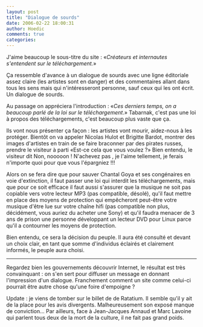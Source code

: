 ```yaml
---
layout: post
title: "Dialogue de sourds"
date: 2006-02-22 18:00:31
author: Hoedic
comments: true
categories: 
---
```



J'aime beaucoup le sous-titre du site  : «*Créateurs et internautes s'entendent sur le téléchargement.*»

Ça ressemble d'avance à un dialogue de sourds avec une ligne éditoriale assez claire (les artistes sont en danger) et des commentaires allant dans tous les sens mais qui n'intéresseront personne, sauf ceux qui les ont écrit. Un dialogue de sourds.

Au passage on appréciera l'introduction : «*Ces derniers temps, on a beaucoup parlé de la loi sur le téléchargement*.» Tabarnak, c'est pas une loi à propos des téléchargements, c'est beaucoup plus vaste que ça.

Ils vont nous présenter ça façon : les artistes vont mourir, aidez-nous à les protéger. Bientôt on va appeler Nicolas Hulot et Brigitte Bardot, montrer des images d'artistes en train de se faire braconner par des pirates russes, prendre le visiteur à parti «Est-ce cela que vous voulez ?» Bien entendu, le visiteur dit Non, nooooon ! N'achevez pas , je l'aime tellement, je ferais n'importe quoi pour que vous l'épargniez !!!

Alors on se fera dire que pour sauver Chantal Goya et ses congénaires en voie d'extinction, il faut passer une loi qui interdit les téléchargements, mais que pour ce soit efficace il faut aussi s'assurer que la musique ne soit pas copiable vers votre lecteur MP3 (pas compatible, désolé), qu'il faut mettre en place des moyens de protection qui empêcheront peut-être votre musique d'être lue sur votre chaîne hifi (pas compatible non plus, décidément, vous auriez du acheter une Sony) et qu'il faudra menacer de 3 ans de prison une personne développant un lecteur DVD pour Linux parce qu'il a contourner les moyens de protection.

Bien entendu, ce sera la décision du peuple. Il aura été consulté et devant un choix clair, en tant que somme d'individus éclairés et clairement informés, le peuple aura choisi.

***

Regardez bien les gouvernements découvrir Internet, le résultat est très convainquant : on s'en sert pour diffuser un message en donnant l'impression d'un dialogue. Franchement comment un site comme celui-ci pourrait être autre chose qu'une foire d'empoigne ?

Update : je viens de tomber sur le billet de  de Ratatium. Il semble qu'il y ait de la place pour les avis divergents. Malheureusement son exposé manque de conviction... Par ailleurs, face à Jean-Jacques Annaud et Marc Lavoine qui parlent tous deux de la mort de la culture, il ne fait pas grand poids.